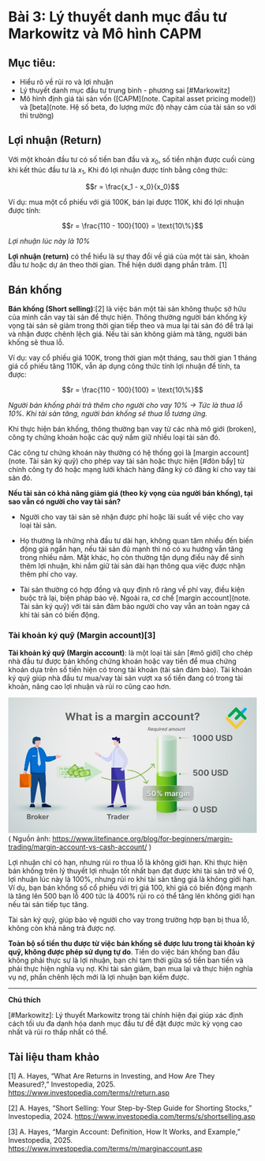 # Bài 3: Lý thuyết danh mục đầu tư Markowitz và Mô hình CAPM

## Mục tiêu:

- Hiểu rõ về rủi ro và lợi nhuận
- Lý thuyết danh mục đầu tư trung bình - phương sai [#Markowitz]
- Mô hình định giá tài sản vốn ([CAPM](note. Capital asset pricing model)) và [beta](note. Hệ số beta, đo lượng mức độ nhạy cảm của tài sản so với thì trường)

## Lợi nhuận (Return)

Với một khoản đầu tư có số tiền ban đầu và $x_0$, số tiền nhận được cuối cùng khi kết thúc đầu tư là $x_1$, Khi đó lợi nhuận được tính bằng công thức:

$$r = \frac{x_1 - x_0}{x_0}$$

Ví dụ: mua một cổ phiếu với giá 100K, bán lại được 110K, khi đó lợi nhuận được tính:

$$r = \frac{110 - 100}{100} = \text{10\%}$$

*Lợi nhuận lúc này là 10%*

**Lợi nhuận (return)** có thể hiểu là sự thay đổi về giá của một tài sản, khoản đầu tư hoặc dự án theo thời gian. Thể hiện dưới dạng phần trăm. [1]

## Bán khống

**Bán khống (Short selling)**:[2] là việc bán một tài sản không thuộc sở hữu của mình cần vay tài sản để thực hiện. Thông thường người bán khống kỳ vọng tài sản sẽ giảm trong thời gian tiếp theo và mua lại tài sản đó để trả lại và nhận được chênh lệch giá. Nếu tài sản không giảm mà tăng, người bán khống sẽ thua lỗ.

Ví dụ: vay cổ phiếu giá 100K, trong thời gian một tháng, sau thời gian 1 tháng giá cổ phiếu tăng 110K, vẫn áp dụng công thức tính lợi nhuận để tính, ta được:

$$r = \frac{110 - 100}{100} = \text{10\%}$$

*Người bán khống phải trả thêm cho người cho vay 10% → Tức là thua lỗ 10%. Khi tài sản tăng, người bán khống sẽ thua lỗ tương ứng.*

Khi thực hiện bán khống, thông thường bạn vay từ các nhà mô giới (broken), công ty chứng khoản hoặc các quỹ nắm giữ nhiều loại tài sản đó.

Các công tư chứng khoán này thường có hệ thống gọi là [margin account](note. Tài sản ký quỹ) cho phép vay tài sản hoặc thực hiện [#đòn bẩy] từ chính công ty đó hoặc mạng lưới khách hàng đăng ký có đăng kí cho vay tài sản đó.

**Nếu tài sản có khả năng giảm giá (theo kỳ vọng của người bán khống), tại sao vẫn có người cho vay tài sản?**

- Người cho vay tài sản sẽ nhận được phí hoặc lãi suất về việc cho vay loại tài sản.

- Họ thường là những nhà đầu tư dài hạn, không quan tâm nhiều đến biến động giá ngắn hạn, nếu tài sản đủ mạnh thì nó có xu hướng vẫn tăng trong nhiều năm. Mặt khác, họ còn thường tận dụng điều này để sinh thêm lợi nhuận, khi nắm giữ tài sản dài hạn thông qua việc được nhận thêm phí cho vay.

- Tài sản thường có hợp đồng và quy định rõ ràng về phí vay, điều kiện buộc trả lại, biện pháp bảo vệ. Ngoài ra, cơ chế [margin account](note. Tài sản ký quỹ) với tài sản đảm bảo người cho vay vẫn an toàn ngay cả khi tài sản có biến động.

### Tài khoản ký quỹ (Margin account)[3]

**Tài khoản ký quỹ (Margin account)**: là một loại tài sản [#mô giới] cho chép nhà đầu tư được bán khống chứng khoán hoặc vay tiền để mua chứng khoán dựa trên số tiền hiện có trong tài khoản (tài sản đảm bảo). Tài khoản ký quỹ giúp nhà đầu tư mua/vay tài sản vượt xa số tiền đang có trong tài khoản, nâng cao lợi nhuận và rủi ro cũng cao hơn.

![Margin account](assets/images/financial-engineering/3-margin-account.jpg)
( Nguồn ảnh: https://www.litefinance.org/blog/for-beginners/margin-trading/margin-account-vs-cash-account/ )

Lợi nhuận chỉ có hạn, nhưng rủi ro thua lỗ là không giới hạn. Khi thực hiện bán khống trên lý thuyết lợi nhuận tốt nhất bạn đạt được khi tài sản trở về 0, lợi nhuận lúc này là 100%, nhưng rủi ro khi tài sản tăng giá là không giới hạn. Ví dụ, bạn bán khống số cổ phiếu với trị giá 100, khi giá có biến động mạnh là tăng lên 500 bạn lỗ 400 tức là 400% rủi ro có thể tăng lên không giới hạn nếu tài sản tiếp tục tăng. 

Tài sản ký quỹ, giúp bảo vệ người cho vay trong trường hợp bạn bị thua lỗ, không còn khả năng trả được nợ.

**Toàn bộ số tiền thu được từ việc bán khống sẽ được lưu trong tài khoản ký quỹ, không được phép sử dụng tự do**. Tiền do việc bán khống ban đầu không phải thực sự là lợi nhuận, bạn chỉ tạm thời giữa số tiền ban tiền và phải thực hiện nghĩa vụ nợ. Khi tài sản giảm, bạn mua lại và thực hiện nghĩa vụ nợ, phần chênh lệch mới là lợi nhuận bạn kiếm được.

---

**Chú thích**

[#Markowitz]: Lý thuyết Markowitz trong tài chính hiện đại giúp xác định cách tối ưu đa danh hóa danh mục đầu tư để đặt được mức kỳ vọng cao nhất và rủi ro thấp nhất có thể.

## Tài liệu tham khảo

[1] A. Hayes, “What Are Returns in Investing, and How Are They Measured?,” Investopedia, 2025. https://www.investopedia.com/terms/r/return.asp

[2] A. Hayes, “Short Selling: Your Step-by-Step Guide for Shorting Stocks,” Investopedia, 2024. https://www.investopedia.com/terms/s/shortselling.asp

[3] A. Hayes, “Margin Account: Definition, How It Works, and Example,” Investopedia, 2025. https://www.investopedia.com/terms/m/marginaccount.asp
‌